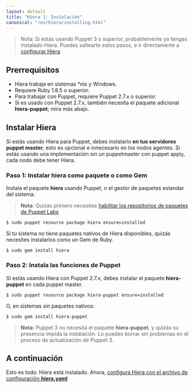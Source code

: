 ```yaml
---
layout: default
title: "Hiera 1: Instalación"
canonical: "/es/hiera/installing.html"
---
```


> Nota: Si estás usando Puppet 3 o superior, probablemente ya tengas instalado Hiera. Puedes saltearte estos pasos, e ir directamente a [configurar Hiera](http://docs.puppetlabs.com/es/hiera/configuring.html)

## Prerrequisitos

+ Hiera trabaja en sistemas \*nix y Windows.
+ Requiere Ruby 1.8.5 o superior.
+ Para trabajar con Puppet, requiere Puppet 2.7.x o superior.
+ Si es usado con Puppet 2.7.x, también necesita el paquete adicional **hiera-puppet**;  mira más abajo.

## Instalar Hiera
Si estás usando Hiera para Puppet, debes instalarlo **en tus servidores puppet master**; esto es opcional e innecesario en los nodos agentes. Si estás usando una implementación sin un puppetmaster con puppet apply, cada nodo debe tener Hiera.

### Paso 1: Instalar hiera como paquete o como Gem
Instala el paquete **hiera** usando Puppet, o el gestor de paquetes estandar del sistema.

> **Nota**: Quizás primero necesites [habilitar los repositorios de paquetes de Puppet Labs](http://docs.puppetlabs.com/guides/puppetlabs_package_repositories.html)
	
	$ sudo puppet resource package hiera ensure=installed

Si tu sistema no tiene paquetes nativos de Hiera disponibles, quizás necesites instalarlos como un Gem de Ruby.

	$ sudo gem install hiera

### Paso 2: Instala las funciones de Puppet
SI estás usando Hiera con Puppet 2.7.x, debes instalar el paquete **hiera-puppet** en cada puppet master.

	$ sudo puppet resource package hiera-puppet ensure=installed

O, en sistemas sin paquetes nativos:

	$ sudo gem install hiera-puppet

> **Nota:** Puppet 3 no necesita el paquete **hiera-puppet**,  y quizás su presencia impida la instalación. Lo puedes borrar sin problemas en el proceso de actualización de Puppet 3.

## A continuación
Esto es todo: Hiera está instalado. Ahora, [configura Hiera con el archivo de configuración **hiera.yaml**](http://docs.puppetlabs.com/es/hiera/configuring.html)
